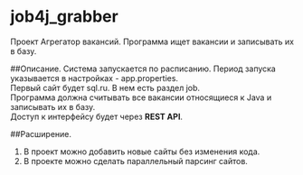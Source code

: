 # job4j_grabber
Проект Агрегатор вакансий. Программа ищет вакансии и записывать их в базу.


##Описание.
Система запускается по расписанию. Период запуска указывается в настройках - app.properties.  
Первый сайт будет sql.ru. В нем есть раздел job.  
Программа должна считывать все вакансии относящиеся к Java и записывать их в базу.  
Доступ к интерфейсу будет через **REST API**.

##Расширение.
1. В проект можно добавить новые сайты без изменения кода.
2. В проекте можно сделать параллельный парсинг сайтов.
